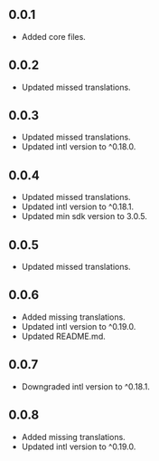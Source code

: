 ## 0.0.1

* Added core files.

## 0.0.2

* Updated missed translations.

## 0.0.3

* Updated missed translations.
* Updated intl version to ^0.18.0.

## 0.0.4

* Updated missed translations.
* Updated intl version to ^0.18.1.
* Updated min sdk version to 3.0.5.

## 0.0.5

* Updated missed translations.

## 0.0.6

* Added missing translations.
* Updated intl version to ^0.19.0.
* Updated README.md.

## 0.0.7

* Downgraded intl version to ^0.18.1.

## 0.0.8

* Added missing translations.
* Updated intl version to ^0.19.0.

